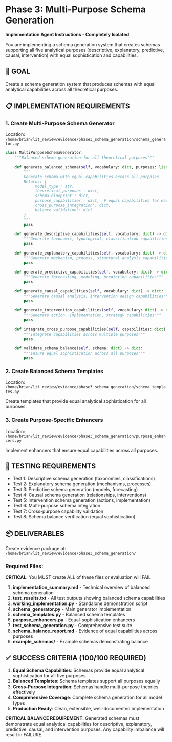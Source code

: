 # Phase 3: Multi-Purpose Schema Generation

**Implementation Agent Instructions - Completely Isolated**

You are implementing a schema generation system that creates schemas supporting all five analytical purposes (descriptive, explanatory, predictive, causal, intervention) with equal sophistication and capabilities.

## 🎯 **GOAL**
Create a schema generation system that produces schemas with equal analytical capabilities across all theoretical purposes.

## 📋 **IMPLEMENTATION REQUIREMENTS**

### **1. Create Multi-Purpose Schema Generator**
Location: `/home/brian/lit_review/evidence/phase3_schema_generation/schema_generator.py`

```python
class MultiPurposeSchemaGenerator:
    """Balanced schema generation for all theoretical purposes"""
    
    def generate_balanced_schema(self, vocabulary: dict, purposes: list, model_type: str) -> dict:
        """
        Generate schema with equal capabilities across all purposes
        Returns: {
            'model_type': str,
            'theoretical_purposes': dict,
            'schema_blueprint': dict,
            'purpose_capabilities': dict,  # equal capabilities for each purpose
            'cross_purpose_integration': dict,
            'balance_validation': dict
        }
        """
        pass
    
    def generate_descriptive_capabilities(self, vocabulary: dict) -> dict:
        """Generate taxonomic, typological, classification capabilities"""
        pass
    
    def generate_explanatory_capabilities(self, vocabulary: dict) -> dict:
        """Generate mechanism, process, structural analysis capabilities"""
        pass
    
    def generate_predictive_capabilities(self, vocabulary: dict) -> dict:
        """Generate forecasting, modeling, prediction capabilities"""
        pass
    
    def generate_causal_capabilities(self, vocabulary: dict) -> dict:
        """Generate causal analysis, intervention design capabilities"""
        pass
    
    def generate_intervention_capabilities(self, vocabulary: dict) -> dict:
        """Generate action, implementation, strategy capabilities"""
        pass
    
    def integrate_cross_purpose_capabilities(self, capabilities: dict) -> dict:
        """Integrate capabilities across multiple purposes"""
        pass
    
    def validate_schema_balance(self, schema: dict) -> dict:
        """Ensure equal sophistication across all purposes"""
        pass
```

### **2. Create Balanced Schema Templates**
Location: `/home/brian/lit_review/evidence/phase3_schema_generation/schema_templates.py`

Create templates that provide equal analytical sophistication for all purposes.

### **3. Create Purpose-Specific Enhancers**
Location: `/home/brian/lit_review/evidence/phase3_schema_generation/purpose_enhancers.py`

Implement enhancers that ensure equal capabilities across all purposes.

## 🧪 **TESTING REQUIREMENTS**
- Test 1: Descriptive schema generation (taxonomies, classifications)
- Test 2: Explanatory schema generation (mechanisms, processes)
- Test 3: Predictive schema generation (models, forecasting)
- Test 4: Causal schema generation (relationships, interventions)
- Test 5: Intervention schema generation (actions, implementation)
- Test 6: Multi-purpose schema integration
- Test 7: Cross-purpose capability validation
- Test 8: Schema balance verification (equal sophistication)

## 📦 **DELIVERABLES**
Create evidence package at: `/home/brian/lit_review/evidence/phase3_schema_generation/`

### **Required Files**:
**CRITICAL**: You MUST create ALL of these files or evaluation will FAIL

1. **implementation_summary.md** - Technical overview of balanced schema generation
2. **test_results.txt** - All test outputs showing balanced schema capabilities
3. **working_implementation.py** - Standalone demonstration script
4. **schema_generator.py** - Main generator implementation
5. **schema_templates.py** - Balanced schema templates
6. **purpose_enhancers.py** - Equal-sophistication enhancers
7. **test_schema_generation.py** - Comprehensive test suite
8. **schema_balance_report.md** - Evidence of equal capabilities across purposes
9. **example_schemas/** - Example schemas demonstrating balance

## ✅ **SUCCESS CRITERIA (100/100 REQUIRED)**
1. **Equal Schema Capabilities**: Schemas provide equal analytical sophistication for all five purposes
2. **Balanced Templates**: Schema templates support all purposes equally
3. **Cross-Purpose Integration**: Schemas handle multi-purpose theories effectively
4. **Comprehensive Coverage**: Complete schema generation for all model types
5. **Production Ready**: Clean, extensible, well-documented implementation

**CRITICAL BALANCE REQUIREMENT**: Generated schemas must demonstrate equal analytical capabilities for descriptive, explanatory, predictive, causal, and intervention purposes. Any capability imbalance will result in FAILURE.